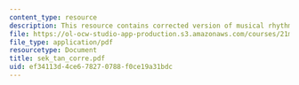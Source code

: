 ```yaml
---
content_type: resource
description: This resource contains corrected version of musical rhythm.
file: https://ol-ocw-studio-app-production.s3.amazonaws.com/courses/21m-301-harmony-and-counterpoint-i-spring-2005/ef34113d4ce678270788f0ce19a31bdc_sek_tan_corre.pdf
file_type: application/pdf
resourcetype: Document
title: sek_tan_corre.pdf
uid: ef34113d-4ce6-7827-0788-f0ce19a31bdc
---
```

